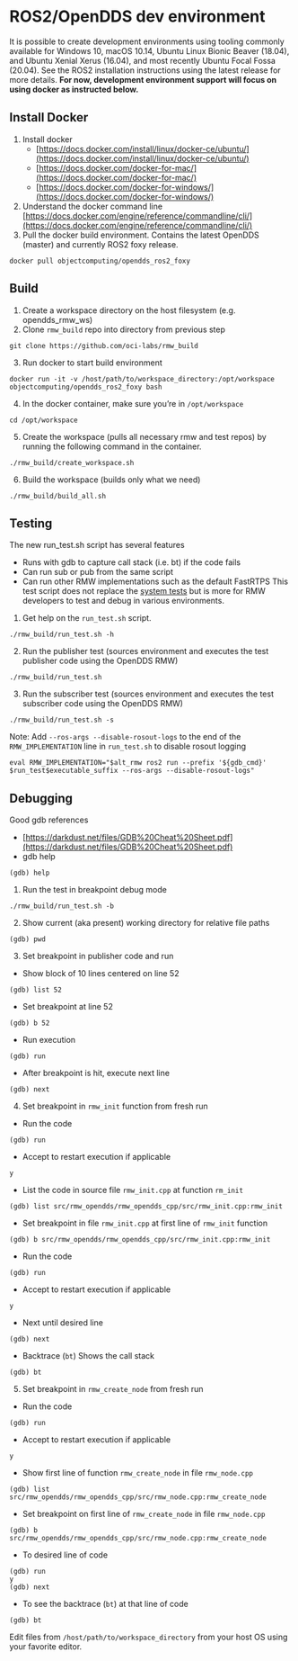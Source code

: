 # ROS2/OpenDDS dev environment

It is possible to create development environments using tooling commonly available for Windows 10, macOS 10.14, Ubuntu Linux Bionic Beaver (18.04), and Ubuntu Xenial Xerus (16.04), and most recently Ubuntu Focal Fossa (20.04). See the ROS2 installation instructions using the latest release for more details.
**For now, development environment support will focus on using docker as instructed below.**

## Install Docker

1. Install docker
    * [https://docs.docker.com/install/linux/docker-ce/ubuntu/](https://docs.docker.com/install/linux/docker-ce/ubuntu/)
    * [https://docs.docker.com/docker-for-mac/](https://docs.docker.com/docker-for-mac/)
    * [https://docs.docker.com/docker-for-windows/](https://docs.docker.com/docker-for-windows/)
2. Understand the docker command line [https://docs.docker.com/engine/reference/commandline/cli/](https://docs.docker.com/engine/reference/commandline/cli/)
3. Pull the docker build environment. Contains the latest OpenDDS (master) and currently ROS2 foxy release.

```
docker pull objectcomputing/opendds_ros2_foxy
```

## Build

1. Create a workspace directory on the host filesystem (e.g. opendds\_rmw\_ws)
2. Clone `rmw_build` repo into directory from previous step

```
git clone https://github.com/oci-labs/rmw_build
```

3. Run docker to start build environment

```
docker run -it -v /host/path/to/workspace_directory:/opt/workspace objectcomputing/opendds_ros2_foxy bash
```

4. In the docker container, make sure you’re in `/opt/workspace`

```
cd /opt/workspace
```

5. Create the workspace (pulls all necessary rmw and test repos) by running the following command in the container.

```
./rmw_build/create_workspace.sh
```

6. Build the workspace (builds only what we need)

```
./rmw_build/build_all.sh
```

## Testing

The new run\_test.sh script has several features

* Runs with gdb to capture call stack (i.e. bt) if the code fails
* Can run sub or pub from the same script
* Can run other RMW implementations such as the default FastRTPS
This test script does not replace the [system tests](https://github.com/ros2/system_tests.git) but is more for RMW developers to test and debug in various environments.

1. Get help on the `run_test.sh` script.

```
./rmw_build/run_test.sh -h
```

2. Run the publisher test (sources environment and executes the test publisher code using the OpenDDS RMW)

```
./rmw_build/run_test.sh
```

3. Run the subscriber test (sources environment and executes the test subscriber code using the OpenDDS RMW)

```
./rmw_build/run_test.sh -s
```

Note: Add `--ros-args --disable-rosout-logs` to the end of the `RMW_IMPLEMENTATION` line in `run_test.sh` to disable rosout logging

```
eval RMW_IMPLEMENTATION="$alt_rmw ros2 run --prefix '${gdb_cmd}' $run_test$executable_suffix --ros-args --disable-rosout-logs"
```

## Debugging

Good gdb references

* [https://darkdust.net/files/GDB%20Cheat%20Sheet.pdf](https://darkdust.net/files/GDB%20Cheat%20Sheet.pdf)
* gdb help

```
(gdb) help
```

1. Run the test in breakpoint debug mode

```
./rmw_build/run_test.sh -b
```

2. Show current (aka present) working directory for relative file paths

```
(gdb) pwd
```

3. Set breakpoint in publisher code and run

* Show block of 10 lines centered on line 52

```
(gdb) list 52
```

* Set breakpoint at line 52

```
(gdb) b 52
```

* Run execution

```
(gdb) run
```

* After breakpoint is hit, execute next line

```
(gdb) next
```

4. Set breakpoint in `rmw_init` function from fresh run

* Run the code

```
(gdb) run
```

* Accept to restart execution if applicable

```
y
```

* List the code in source file `rmw_init.cpp` at function `rm_init`

```
(gdb) list src/rmw_opendds/rmw_opendds_cpp/src/rmw_init.cpp:rmw_init
```

* Set breakpoint in file `rmw_init.cpp` at first line of `rmw_init` function

```
(gdb) b src/rmw_opendds/rmw_opendds_cpp/src/rmw_init.cpp:rmw_init
```

* Run the code

```
(gdb) run
```

* Accept to restart execution if applicable

```
y
```

* Next until desired line

```
(gdb) next
```

* Backtrace (`bt`) Shows the call stack

```
(gdb) bt
```

5. Set breakpoint in `rmw_create_node` from fresh run

* Run the code

```
(gdb) run
```

* Accept to restart execution if applicable

```
y
```

* Show first line of function `rmw_create_node` in file `rmw_node.cpp`

```
(gdb) list src/rmw_opendds/rmw_opendds_cpp/src/rmw_node.cpp:rmw_create_node
```

* Set breakpoint on first line of `rmw_create_node` in file `rmw_node.cpp`

```
(gdb) b src/rmw_opendds/rmw_opendds_cpp/src/rmw_node.cpp:rmw_create_node
```

* To desired line of code

```
(gdb) run
y
(gdb) next
```

* To see the backtrace (`bt`) at that line of code

```
(gdb) bt
```

Edit files from `/host/path/to/workspace_directory` from your host OS using your favorite editor.
